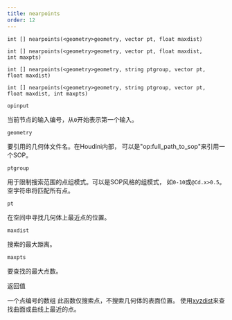 ```yaml
---
title: nearpoints
order: 12
---
```

`int [] nearpoints(<geometry>geometry, vector pt, float maxdist)`

`int [] nearpoints(<geometry>geometry, vector pt, float maxdist, int maxpts)`

`int [] nearpoints(<geometry>geometry, string ptgroup, vector pt, float maxdist)`

`int [] nearpoints(<geometry>geometry, string ptgroup, vector pt, float maxdist, int maxpts)`

`opinput`

当前节点的输入编号，从`0`开始表示第一个输入。

`geometry`

要引用的几何体文件名。在Houdini内部，
可以是"op:full_path_to_sop"来引用一个SOP。

`ptgroup`

用于限制搜索范围的点组模式。可以是SOP风格的组模式，
如`0-10`或`@Cd.x>0.5`。空字符串将匹配所有点。

`pt`

在空间中寻找几何体上最近点的位置。

`maxdist`

搜索的最大距离。

`maxpts`

要查找的最大点数。

返回值

一个点编号的数组
此函数仅搜索点，不搜索几何体的表面位置。
使用[xyzdist](../measure/xyzdist "查找点到表面几何体最近位置的距离。")来查找曲面或曲线上最近的点。
